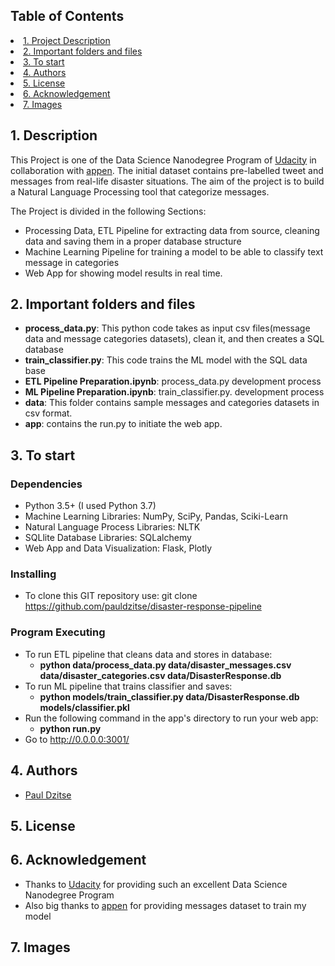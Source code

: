 ## Table of Contents
<li><a href="#intro">1. Project Description
<li><a href="#files">2. Important folders and files
<li><a href="#getting started">3. To start
<li><a href="#authors">4. Authors
<li><a href="#license">5. License
<li><a href="#acknowledgement">6. Acknowledgement
<li><a href="#images">7. Images


<a id='intro'></a>
## 1. Description

This Project is one of the Data Science Nanodegree Program of [Udacity](https://www.udacity.com/school-of-data-science) in collaboration with  [appen](https://appen.com/). The initial dataset contains pre-labelled tweet and messages from real-life disaster situations. The aim of the project is to build a Natural Language Processing tool that categorize messages.
     

The Project is divided in the following Sections:

- Processing Data, ETL Pipeline for extracting data from source, cleaning data and saving them in a proper database structure
- Machine Learning Pipeline for training a model to be able to classify text message in categories
- Web App for showing model results in real time.
     
 <a id='files'></a>
 ## 2. Important folders and files
  - **process_data.py**: This python code takes as input csv files(message data and message categories datasets), clean it, and then creates a SQL database
  - **train_classifier.py**: This code trains the ML model with the SQL data base
  - **ETL Pipeline Preparation.ipynb**: process_data.py development process
  - **ML Pipeline Preparation.ipynb**: train_classifier.py. development process
  - **data**: This folder contains sample messages and categories datasets in csv format.
  - **app**: contains the run.py to initiate the web app.

<a id='getting started'></a>
## 3. To start    
### Dependencies
 
 - Python 3.5+ (I used Python 3.7)
 - Machine Learning Libraries: NumPy, SciPy, Pandas, Sciki-Learn
 - Natural Language Process Libraries: NLTK
 - SQLlite Database Libraries: SQLalchemy
 - Web App and Data Visualization: Flask, Plotly
 
### Installing

 - To clone this GIT repository use: git clone https://github.com/pauldzitse/disaster-response-pipeline

 ### Program Executing

  - To run ETL pipeline that cleans data and stores in database:
     - **python data/process_data.py data/disaster_messages.csv data/disaster_categories.csv data/DisasterResponse.db**
  - To run ML pipeline that trains classifier and saves:
      - **python models/train_classifier.py data/DisasterResponse.db models/classifier.pkl**
  - Run the following command in the app's directory to run your web app: 
      - **python run.py**
  - Go to <http://0.0.0.0:3001/>

 
<a id='authors'></a>
## 4. Authors 
     
   - [Paul Dzitse](https://github.com/pauldzitse)

<a id='license'></a>
## 5. License

<a id='acknowledgement'></a>
## 6. Acknowledgement
  
  - Thanks to [Udacity](https://www.udacity.com/school-of-data-science) for providing such an excellent Data Science Nanodegree Program
  - Also big thanks to [appen](https://appen.com/) for providing messages dataset to train my model

<a id='images'></a>
## 7. Images

